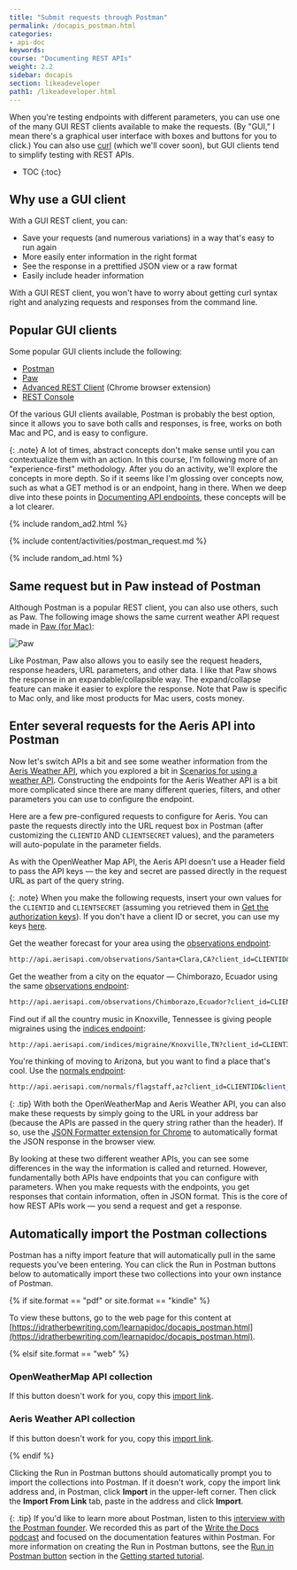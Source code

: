 ```yaml
---
title: "Submit requests through Postman"
permalink: /docapis_postman.html
categories:
- api-doc
keywords:
course: "Documenting REST APIs"
weight: 2.2
sidebar: docapis
section: likeadeveloper
path1: /likeadeveloper.html
---
```


When you're testing endpoints with different parameters, you can use one of the many GUI REST clients available to make the requests. (By "GUI," I mean there's a graphical user interface with boxes and buttons for you to click.) You can also use [curl](docapis_install_curl.html) (which we'll cover soon), but GUI clients tend to simplify testing with REST APIs.

* TOC
{:toc}

## Why use a GUI client

With a GUI REST client, you can:

*  Save your requests (and numerous variations) in a way that's easy to run again
*  More easily enter information in the right format
*  See the response in a prettified JSON view or a raw format
*  Easily include header information

With a GUI REST client, you won't have to worry about getting curl syntax right and analyzing requests and responses from the command line.

## Popular GUI clients

Some popular GUI clients include the following:

* [Postman](http://www.getpostman.com/)
* [Paw](https://luckymarmot.com/paw)
* [Advanced REST Client](https://chrome.google.com/webstore/detail/advanced-rest-client/hgmloofddffdnphfgcellkdfbfbjeloo) (Chrome browser extension)
* [REST Console](https://chrome.google.com/webstore/detail/rest-console/cokgbflfommojglbmbpenpphppikmonn)

Of the various GUI clients available, Postman is probably the best option, since it allows you to save both calls and responses, is free, works on both Mac and PC, and is easy to configure.

{: .note}
A lot of times, abstract concepts don't make sense until you can contextualize them with an action. In this course, I'm following more of an "experience-first" methodology. After you do an activity, we'll explore the concepts in more depth. So if it seems like I'm glossing over concepts now, such as what a GET method is or an endpoint, hang in there. When we deep dive into these points in [Documenting API endpoints](docendpoints.html), these concepts will be a lot clearer.

{% include random_ad2.html %}

{% include content/activities/postman_request.md %}

{% include random_ad.html %}

## Same request but in Paw instead of Postman

Although Postman is a popular REST client, you can also use others, such as Paw. The following image shows the same current weather API request made in [Paw (for Mac)](https://paw.cloud/):

<img src="https://s3-us-west-1.amazonaws.com/idratherbewritingmedia.com/images/api/pawexample.png" alt="Paw" />

Like Postman, Paw also allows you to easily see the request headers, response headers, URL parameters, and other data. I like that Paw shows the response in an expandable/collapsible way. The expand/collapse feature can make it easier to explore the response. Note that Paw is specific to Mac only, and like most products for Mac users, costs money.

## <i class="fa fa-user-circle"></i> Enter several requests for the Aeris API into Postman

Now let's switch APIs a bit and see some weather information from the [Aeris Weather API](https://www.aerisweather.com/), which you explored a bit in [Scenarios for using a weather API](docapis_scenario_for_using_weather_api.html#aeris). Constructing the endpoints for the Aeris Weather API is a bit more complicated since there are many different queries, filters, and other parameters you can use to configure the endpoint.

Here are a few pre-configured requests to configure for Aeris. You can paste the requests directly into the URL request box in Postman (after customizing the `CLIENTID` AND `CLIENTSECRET` values), and the parameters will auto-populate in the parameter fields.

As with the OpenWeather Map API, the Aeris API doesn't use a Header field to pass the API keys &mdash; the key and secret are passed directly in the request URL as part of the query string.

{: .note}
When you make the following requests, insert your own values for the <code>CLIENTID</code> and <code>CLIENTSECRET</code> (assuming you retrieved them in [Get the authorization keys](docapis_get_auth_keys.html#aeris_weather_apikey)). If you don't have a client ID or secret, you can use my keys [here](https://idratherbewriting.com/learnapidoc/assets/files/apikeys.txt).

Get the weather forecast for your area using the [observations endpoint](https://www.aerisweather.com/support/docs/api/reference/endpoints/observations/):

```bash
http://api.aerisapi.com/observations/Santa+Clara,CA?client_id=CLIENTID&client_secret=CLIENTSECRET&limit=1
```

Get the weather from a city on the equator &mdash; Chimborazo, Ecuador using the same [observations endpoint](https://www.aerisweather.com/support/docs/api/reference/endpoints/observations/):

```bash
http://api.aerisapi.com/observations/Chimborazo,Ecuador?client_id=CLIENTID&client_secret=CLIENTSECRET&limit=1
```

Find out if all the country music in Knoxville, Tennessee is giving people migraines using the [indices endpoint](https://www.aerisweather.com/support/docs/api/reference/endpoints/indices/):

```bash
http://api.aerisapi.com/indices/migraine/Knoxville,TN?client_id=CLIENTID&client_secret=CLIENTSECRET
```

You're thinking of moving to Arizona, but you want to find a place that's cool. Use the [normals endpoint](https://www.aerisweather.com/support/docs/api/reference/endpoints/normals/):

```bash
http://api.aerisapi.com/normals/flagstaff,az?client_id=CLIENTID&client_secret=CLIENTSECRET&limit=5&filter=hassnow
```

{: .tip}
With both the OpenWeatherMap and Aeris Weather API, you can also make these requests by simply going to the URL in your address bar (because the APIs are passed in the query string rather than the header). If so, use the [JSON Formatter extension for Chrome](https://chrome.google.com/webstore/detail/json-formatter/bcjindcccaagfpapjjmafapmmgkkhgoa?hl=en) to automatically format the JSON response in the browser view.

By looking at these two different weather APIs, you can see some differences in the way the information is called and returned. However, fundamentally both APIs have endpoints that you can configure with parameters. When you make requests with the endpoints, you get responses that contain information, often in JSON format. This is the core of how REST APIs work &mdash; you send a request and get a response.

## Automatically import the Postman collections

Postman has a nifty import feature that will automatically pull in the same requests you've been entering. You can click the Run in Postman buttons below to automatically import these two collections into your own instance of Postman.

{% if site.format == "pdf" or site.format == "kindle" %}

To view these buttons, go to the web page for this content at [https://idratherbewriting.com/learnapidoc/docapis_postman.html](https://idratherbewriting.com/learnapidoc/docapis_postman.html).

{% elsif site.format == "web" %}

### OpenWeatherMap API collection

<div class="postman-run-button"
data-postman-action="collection/import"
data-postman-var-1="abd0d0741e8206266958"></div>
<script type="text/javascript">
  (function (p,o,s,t,m,a,n) {
    !p[s] && (p[s] = function () { (p[t] || (p[t] = [])).push(arguments); });
    !o.getElementById(s+t) && o.getElementsByTagName("head")[0].appendChild((
      (n = o.createElement("script")),
      (n.id = s+t), (n.async = 1), (n.src = m), n
    ));
  }(window, document, "\_pm", "PostmanRunObject", "https://run.pstmn.io/button.js"));
</script>

If this button doesn't work for you, copy this [import link](https://www.getpostman.com/collections/abd0d0741e8206266958).

### Aeris Weather API collection

<div class="postman-run-button"
data-postman-action="collection/import"
data-postman-var-1="65dcddab41ff7a773bb1"></div>
<script type="text/javascript">
  (function (p,o,s,t,m,a,n) {
    !p[s] && (p[s] = function () { (p[t] || (p[t] = [])).push(arguments); });
    !o.getElementById(s+t) && o.getElementsByTagName("head")[0].appendChild((
      (n = o.createElement("script")),
      (n.id = s+t), (n.async = 1), (n.src = m), n
    ));
  }(window, document, "\_pm", "PostmanRunObject", "https://run.pstmn.io/button.js"));
</script>

If this button doesn't work for you, copy this [import link](https://www.getpostman.com/collections/65dcddab41ff7a773bb1).

{% endif %}

Clicking the Run in Postman buttons should automatically prompt you to import the collections into Postman. If it doesn't work, copy the import link address and, in Postman, click **Import** in the upper-left corner. Then click the **Import From Link** tab, paste in the address and click **Import**.

{: .tip}
If you'd like to learn more about Postman, listen to this [interview with the Postman founder](https://idratherbewriting.com/2018/01/22/postman-for-docs-podcast/). We recorded this as part of the [Write the Docs podcast](http://podcast.writethedocs.org/) and focused on the documentation features within Postman. For more information on creating the Run in Postman buttons, see the [Run in Postman button](docapis_doc_getting_started_section.html#runinpostmanbutton) section in the [Getting started tutorial](docapis_doc_getting_started_section.html).
